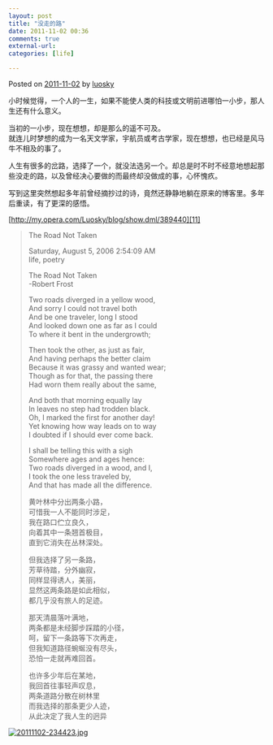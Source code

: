 ```yaml
---
layout: post
title: "没走的路"
date: 2011-11-02 00:36
comments: true
external-url: 
categories: [life]

---
```





Posted on [2011-11-02][9] by  [luosky][10]

   [9]: http://luosky.com/2011/11/%e6%b2%a1%e8%b5%b0%e7%9a%84%e8%b7%af.html (11:46 pm)
   [10]: http://luosky.com/author/luosky (View all posts by luosky)

小时候觉得，一个人的一生，如果不能使人类的科技或文明前进哪怕一小步，那人生还有什么意义。

当初的一小步，现在想想，却是那么的遥不可及。  
就连儿时梦想的成为一名天文学家，宇航员或考古学家，现在想想，也已经是风马牛不相及的事了。

人生有很多的岔路，选择了一个，就没法选另一个。却总是时不时不经意地想起那些没走的路，以及曾经决心要做的而最终却没做成的事，心怀愧疚。

写到这里突然想起多年前曾经摘抄过的诗，竟然还静静地躺在原来的博客里。多年后重读，有了更深的感悟。

[http://my.opera.com/Luosky/blog/show.dml/389440][11]

   [11]: http://my.opera.com/Luosky/blog/show.dml/389440

> The Road Not Taken
> 
> Saturday, August 5, 2006 2:54:09 AM  
life, poetry
> 
> The Road Not Taken  
-Robert Frost 
> 
> Two roads diverged in a yellow wood,  
And sorry I could not travel both  
And be one traveler, long I stood  
And looked down one as far as I could  
To where it bent in the undergrowth; 
> 
> Then took the other, as just as fair,  
And having perhaps the better claim  
Because it was grassy and wanted wear;  
Though as for that, the passing there  
Had worn them really about the same, 
> 
> And both that morning equally lay  
In leaves no step had trodden black.  
Oh, I marked the first for another day!  
Yet knowing how way leads on to way  
I doubted if I should ever come back. 
> 
> I shall be telling this with a sigh  
Somewhere ages and ages hence:  
Two roads diverged in a wood, and I,  
I took the one less traveled by,  
And that has made all the difference. 
> 
> 黄叶林中分出两条小路，  
可惜我一人不能同时涉足，  
我在路口伫立良久，  
向着其中一条翘首极目，  
直到它消失在丛林深处。
> 
> 但我选择了另一条路，  
芳草待踏，分外幽寂，  
同样显得诱人，美丽，  
显然这两条路是如此相似，  
都几乎没有旅人的足迹。
> 
> 那天清晨落叶满地，  
两条都是未经脚步踩踏的小径，  
呵，留下一条路等下次再走，  
但我知道路径蜿蜒没有尽头，  
恐怕一走就再难回首。
> 
> 也许多少年后在某地，  
我回首往事轻声叹息，  
两条道路分散在树林里  
而我选择的那条更少人迹，  
从此决定了我人生的迥异

[![20111102-234423.jpg][12]][12]

   [12]: http://photo.luosky.com/wp-content/uploads/2011/11/20111102-234423.jpg
